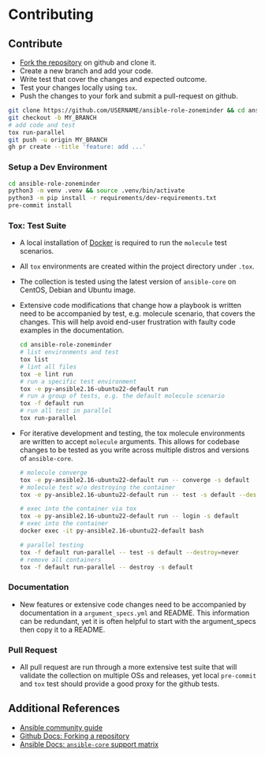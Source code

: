 # Contributing

## Contribute

- [Fork the repository](https://github.com/trfore/ansible-role-zoneminder/fork) on github and clone it.
- Create a new branch and add your code.
- Write test that cover the changes and expected outcome.
- Test your changes locally using `tox`.
- Push the changes to your fork and submit a pull-request on github.

```sh
git clone https://github.com/USERNAME/ansible-role-zoneminder && cd ansible-role-zoneminder
git checkout -b MY_BRANCH
# add code and test
tox run-parallel
git push -u origin MY_BRANCH
gh pr create --title 'feature: add ...'
```

### Setup a Dev Environment

```sh
cd ansible-role-zoneminder
python3 -m venv .venv && source .venv/bin/activate
python3 -m pip install -r requirements/dev-requirements.txt
pre-commit install
```

### Tox: Test Suite

- A local installation of [Docker](https://docs.docker.com/engine/installation/) is required to run the `molecule` test
  scenarios.
- All `tox` environments are created within the project directory under `.tox`.
- The collection is tested using the latest version of `ansible-core` on CentOS, Debian and Ubuntu image.
- Extensive code modifications that change how a playbook is written need to be accompanied by test, e.g. molecule
  scenario, that covers the changes. This will help avoid end-user frustration with faulty code examples in the
  documentation.

  ```sh
  cd ansible-role-zoneminder
  # list environments and test
  tox list
  # lint all files
  tox -e lint run
  # run a specific test environment
  tox -e py-ansible2.16-ubuntu22-default run
  # run a group of tests, e.g. the default molecule scenario
  tox -f default run
  # run all test in parallel
  tox run-parallel
  ```

- For iterative development and testing, the tox molecule environments are written to accept `molecule` arguments. This
  allows for codebase changes to be tested as you write across multiple distros and versions of `ansible-core`.

  ```sh
  # molecule converge
  tox -e py-ansible2.16-ubuntu22-default run -- converge -s default
  # molecule test w/o destroying the container
  tox -e py-ansible2.16-ubuntu22-default run -- test -s default --destroy=never

  # exec into the container via tox
  tox -e py-ansible2.16-ubuntu22-default run -- login -s default
  # exec into the container
  docker exec -it py-ansible2.16-ubuntu22-default bash

  # parallel testing
  tox -f default run-parallel -- test -s default --destroy=never
  # remove all containers
  tox -f default run-parallel -- destroy -s default
  ```

### Documentation

- New features or extensive code changes need to be accompanied by documentation in a `argument_specs.yml` and README.
  This information can be redundant, yet it is often helpful to start with the argument_specs then copy it to a README.

### Pull Request

- All pull request are run through a more extensive test suite that will validate the collection on multiple OSs and
  releases, yet local `pre-commit` and `tox` test should provide a good proxy for the github tests.

## Additional References

- [Ansible community guide](https://docs.ansible.com/ansible/devel/community/index.html)
- [Github Docs: Forking a repository](https://docs.github.com/en/pull-requests/collaborating-with-pull-requests/working-with-forks/fork-a-repo#forking-a-repository)
- [Ansible Docs: `ansible-core` support matrix](https://docs.ansible.com/ansible/latest/reference_appendices/release_and_maintenance.html#ansible-core-support-matrix)
